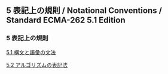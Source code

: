 5 表記上の規則 / Notational Conventions / Standard ECMA-262 5.1 Edition
-----------------------------------------------------------------------

### 5 表記上の規則

[5.1
構文と語彙の文法](/hp/it/internet/homepage/script/ecmascript/ecma262_51/contents/5/5_1/ "構文と語彙の文法")

[5.2
アルゴリズムの表記法](/hp/it/internet/homepage/script/ecmascript/ecma262_51/contents/5/5_2/ "アルゴリズムの表記法")
